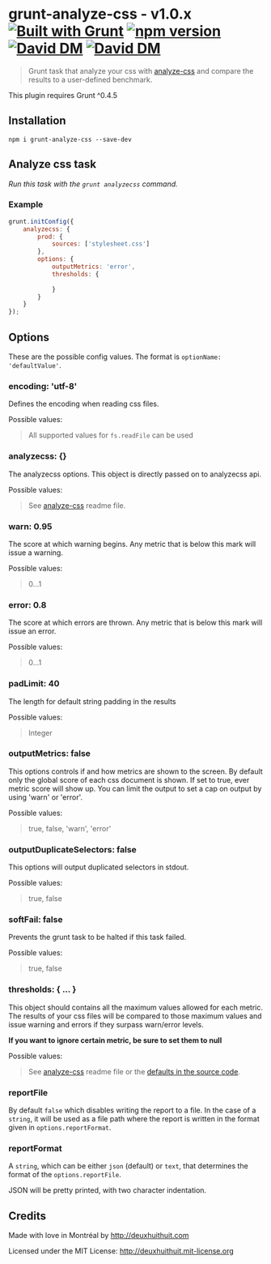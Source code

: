 # grunt-analyze-css - v1.0.x [![Built with Grunt](https://cdn.gruntjs.com/builtwith.png)](http://gruntjs.com/) [![npm version](https://badge.fury.io/js/grunt-analyze-css.svg)](http://badge.fury.io/js/grunt-analyze-css) [![David DM](https://david-dm.org/DeuxHuitHuit/grunt-analyze-css.svg?style=flat)](https://david-dm.org/DeuxHuitHuit/grunt-analyze-css#info=dependencies) [![David DM](https://david-dm.org/DeuxHuitHuit/grunt-analyze-css/dev-status.svg?style=flat)](https://david-dm.org/DeuxHuitHuit/grunt-analyze-css#info=devDependencies)

> Grunt task that analyze your css with [analyze-css](https://github.com/macbre/analyze-css) 
and compare the results to a user-defined benchmark.

This plugin requires Grunt ^0.4.5

## Installation

`npm i grunt-analyze-css --save-dev`

## Analyze css task

*Run this task with the `grunt analyzecss` command.*

### Example

````javascript
grunt.initConfig({
    analyzecss: {
        prod: {
            sources: ['stylesheet.css']
        },
        options: {
            outputMetrics: 'error',
            thresholds: {
                
            }  
        }
    }
});
````

## Options

These are the possible config values. The format is `optionName: 'defaultValue'`.

### encoding: 'utf-8'

Defines the encoding when reading css files.

Possible values:
> All supported values for `fs.readFile` can be used

### analyzecss: {}

The analyzecss options. This object is directly passed on to analyzecss api.

Possible values:
> See [analyze-css](https://github.com/macbre/analyze-css) readme file.

### warn: 0.95

The score at which warning begins. Any metric that is below this mark will
issue a warning.

Possible values:
> 0...1

### error: 0.8

The score at which errors are thrown. Any metric that is below this mark will
issue an error.

Possible values:
> 0...1

### padLimit: 40

The length for default string padding in the results

Possible values:
> Integer

### outputMetrics: false

This options controls if and how metrics are shown to the screen.
By default only the global score of each css document is shown.
If set to true, ever metric score will show up. You can limit the
output to set a cap on output by using 'warn' or 'error'.

Possible values:
> true, false, 'warn', 'error'

### outputDuplicateSelectors: false

This options will output duplicated selectors in stdout.

Possible values:
> true, false

### softFail: false

Prevents the grunt task to be halted if this task failed.

Possible values:
> true, false

### thresholds: { ... }

This object should contains all the maximum values allowed for each metric.
The results of your css files will be compared to those maximum values
and issue warning and errors if they surpass warn/error levels.

**If you want to ignore certain metric, be sure to set them to null**

Possible values:
> See [analyze-css](https://github.com/macbre/analyze-css) readme file or 
the [defaults in the source code](https://github.com/DeuxHuitHuit/grunt-analyze-css/blob/master/tasks/analyze-css.js#L20).

### reportFile

By default `false` which disables writing the report to a file. In the case of a `string`, it will be
used as a file path where the report is written in the format given in `options.reportFormat`.

### reportFormat

A `string`, which can be either `json` (default) or `text`, that determines the format of the `options.reportFile`.

JSON will be pretty printed, with two character indentation.

## Credits

Made with love in Montréal by <http://deuxhuithuit.com>

Licensed under the MIT License: <http://deuxhuithuit.mit-license.org>

